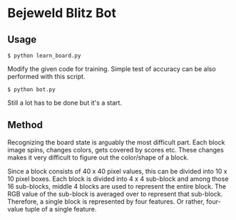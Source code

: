 Bejeweld Blitz Bot
==================

Usage
-----
    $ python learn_board.py

Modify the given code for training.
Simple test of accuracy can be also performed with this script.

    $ python bot.py

Still a lot has to be done but it's a start.


Method
------
Recognizing the board state is arguably the most difficult part.
Each block image spins, changes colors, gets covered by scores etc.
These changes makes it very difficult to figure out the color/shape of a block.


Since a block consists of 40 x 40 pixel values, this can be divided into 10 x 10 pixel boxes.
Each block is divided into 4 x 4 sub-block and among those 16 sub-blocks,
middle 4 blocks are used to represent the entire block.
The RGB value of the sub-block is averaged over to represent that sub-block.
Therefore, a single block is represented by four features.
Or rather, four-value tuple of a single feature.
